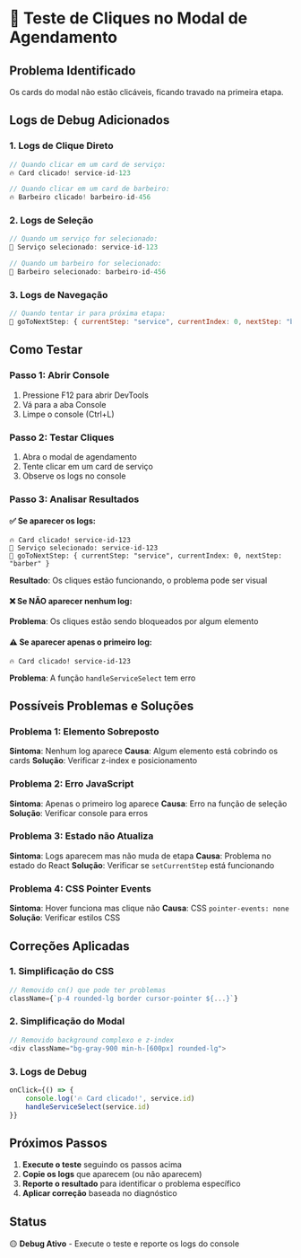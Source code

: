 # 🔧 Teste de Cliques no Modal de Agendamento

## Problema Identificado

Os cards do modal não estão clicáveis, ficando travado na primeira etapa.

## Logs de Debug Adicionados

### 1. Logs de Clique Direto

```javascript
// Quando clicar em um card de serviço:
🔥 Card clicado! service-id-123

// Quando clicar em um card de barbeiro:
🔥 Barbeiro clicado! barbeiro-id-456
```

### 2. Logs de Seleção

```javascript
// Quando um serviço for selecionado:
🔧 Serviço selecionado: service-id-123

// Quando um barbeiro for selecionado:
🔧 Barbeiro selecionado: barbeiro-id-456
```

### 3. Logs de Navegação

```javascript
// Quando tentar ir para próxima etapa:
🔧 goToNextStep: { currentStep: "service", currentIndex: 0, nextStep: "barber" }
```

## Como Testar

### Passo 1: Abrir Console

1. Pressione F12 para abrir DevTools
2. Vá para a aba Console
3. Limpe o console (Ctrl+L)

### Passo 2: Testar Cliques

1. Abra o modal de agendamento
2. Tente clicar em um card de serviço
3. Observe os logs no console

### Passo 3: Analisar Resultados

#### ✅ Se aparecer os logs:

```
🔥 Card clicado! service-id-123
🔧 Serviço selecionado: service-id-123
🔧 goToNextStep: { currentStep: "service", currentIndex: 0, nextStep: "barber" }
```

**Resultado**: Os cliques estão funcionando, o problema pode ser visual

#### ❌ Se NÃO aparecer nenhum log:

**Problema**: Os cliques estão sendo bloqueados por algum elemento

#### ⚠️ Se aparecer apenas o primeiro log:

```
🔥 Card clicado! service-id-123
```

**Problema**: A função `handleServiceSelect` tem erro

## Possíveis Problemas e Soluções

### Problema 1: Elemento Sobreposto

**Sintoma**: Nenhum log aparece
**Causa**: Algum elemento está cobrindo os cards
**Solução**: Verificar z-index e posicionamento

### Problema 2: Erro JavaScript

**Sintoma**: Apenas o primeiro log aparece
**Causa**: Erro na função de seleção
**Solução**: Verificar console para erros

### Problema 3: Estado não Atualiza

**Sintoma**: Logs aparecem mas não muda de etapa
**Causa**: Problema no estado do React
**Solução**: Verificar se `setCurrentStep` está funcionando

### Problema 4: CSS Pointer Events

**Sintoma**: Hover funciona mas clique não
**Causa**: CSS `pointer-events: none`
**Solução**: Verificar estilos CSS

## Correções Aplicadas

### 1. Simplificação do CSS

```typescript
// Removido cn() que pode ter problemas
className={`p-4 rounded-lg border cursor-pointer ${...}`}
```

### 2. Simplificação do Modal

```typescript
// Removido background complexo e z-index
<div className="bg-gray-900 min-h-[600px] rounded-lg">
```

### 3. Logs de Debug

```typescript
onClick={() => {
    console.log('🔥 Card clicado!', service.id)
    handleServiceSelect(service.id)
}}
```

## Próximos Passos

1. **Execute o teste** seguindo os passos acima
2. **Copie os logs** que aparecem (ou não aparecem)
3. **Reporte o resultado** para identificar o problema específico
4. **Aplicar correção** baseada no diagnóstico

## Status

🟡 **Debug Ativo** - Execute o teste e reporte os logs do console
